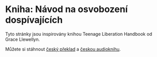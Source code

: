 # Kniha: Návod na osvobození dospívajících

Tyto stránky jsou inspirovány knihou <span title="Návod na osvobození dospívajících">Teenage Liberation Handbook</span> od Grace Llewellyn.

Můžete si stáhnout [český překlad](/todo) a [českou audioknihu](/todo).
